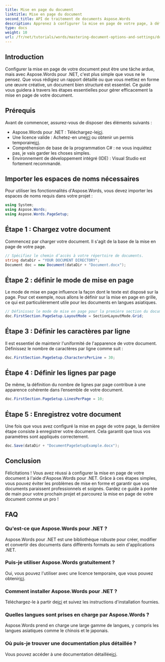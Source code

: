 ```yaml
---
title: Mise en page du document
linktitle: Mise en page du document
second_title: API de traitement de documents Aspose.Words
description: Apprenez à configurer la mise en page de votre page, à définir le nombre de caractères par ligne et à optimiser l'apparence du document grâce à des étapes simples et pratiques. Idéal pour les développeurs de tous niveaux.
type: docs
weight: 10
url: /fr/net/tutorials/words/mastering-document-options-and-settings/document-page-layout/
---
```

## Introduction

Configurer la mise en page de votre document peut être une tâche ardue, mais avec Aspose.Words pour .NET, c'est plus simple que vous ne le pensez. Que vous rédigiez un rapport détaillé ou que vous mettiez en forme une œuvre créative, un document bien structuré est essentiel. Ce guide vous guidera à travers les étapes essentielles pour gérer efficacement la mise en page de votre document.

## Prérequis

Avant de commencer, assurez-vous de disposer des éléments suivants :

- Aspose.Words pour .NET : Téléchargez-le[ici](https://releases.aspose.com/words/net/).
-  Une licence valide : Achetez-en une[ici](https://purchase.aspose.com/buy) ou obtenir un permis temporaire[ici](https://purchase.aspose.com/temporary-license/).
- Compréhension de base de la programmation C# : ne vous inquiétez pas, je vais garder les choses simples.
- Environnement de développement intégré (IDE) : Visual Studio est fortement recommandé.

## Importer les espaces de noms nécessaires

Pour utiliser les fonctionnalités d'Aspose.Words, vous devez importer les espaces de noms requis dans votre projet :

```csharp
using System;
using Aspose.Words;
using Aspose.Words.PageSetup;
```

## Étape 1 : Chargez votre document

Commencez par charger votre document. Il s'agit de la base de la mise en page de votre page.

```csharp
// Spécifiez le chemin d’accès à votre répertoire de documents.
string dataDir = "YOUR DOCUMENT DIRECTORY";
Document doc = new Document(dataDir + "Document.docx");
```

## Étape 2 : définir le mode de mise en page

Le mode de mise en page influence la façon dont le texte est disposé sur la page. Pour cet exemple, nous allons le définir sur la mise en page en grille, ce qui est particulièrement utile pour les documents en langues asiatiques.

```csharp
// Définissez le mode de mise en page pour la première section du document.
doc.FirstSection.PageSetup.LayoutMode = SectionLayoutMode.Grid;
```

## Étape 3 : Définir les caractères par ligne

Il est essentiel de maintenir l'uniformité de l'apparence de votre document. Définissez le nombre de caractères par ligne comme suit :

```csharp
doc.FirstSection.PageSetup.CharactersPerLine = 30;
```

## Étape 4 : Définir les lignes par page

De même, la définition du nombre de lignes par page contribue à une apparence cohérente dans l’ensemble de votre document.

```csharp
doc.FirstSection.PageSetup.LinesPerPage = 10;
```

## Étape 5 : Enregistrez votre document

Une fois que vous avez configuré la mise en page de votre page, la dernière étape consiste à enregistrer votre document. Cela garantit que tous vos paramètres sont appliqués correctement.

```csharp
doc.Save(dataDir + "DocumentPageSetupExample.docx");
```

## Conclusion

Félicitations ! Vous avez réussi à configurer la mise en page de votre document à l'aide d'Aspose.Words pour .NET. Grâce à ces étapes simples, vous pouvez éviter les problèmes de mise en forme et garantir que vos documents paraissent professionnels et soignés. Gardez ce guide à portée de main pour votre prochain projet et parcourez la mise en page de votre document comme un pro !

## FAQ

### Qu'est-ce que Aspose.Words pour .NET ?
Aspose.Words pour .NET est une bibliothèque robuste pour créer, modifier et convertir des documents dans différents formats au sein d'applications .NET.

### Puis-je utiliser Aspose.Words gratuitement ?
 Oui, vous pouvez l'utiliser avec une licence temporaire, que vous pouvez obtenir[ici](https://purchase.aspose.com/temporary-license/).

### Comment installer Aspose.Words pour .NET ?
 Téléchargez-le à partir de[ici](https://releases.aspose.com/words/net/) et suivez les instructions d'installation fournies.

### Quelles langues sont prises en charge par Aspose.Words ?
Aspose.Words prend en charge une large gamme de langues, y compris les langues asiatiques comme le chinois et le japonais.

### Où puis-je trouver une documentation plus détaillée ?
Vous pouvez accéder à une documentation détaillée[ici](https://reference.aspose.com/words/net/).
